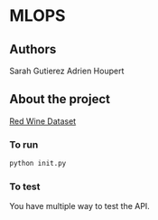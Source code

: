 # MLOPS

## Authors
Sarah Gutierez
Adrien Houpert

## About the project

[Red Wine Dataset](https://www.kaggle.com/datasets/uciml/red-wine-quality-cortez-et-al-2009?select=winequality-red.csv)
### To run 

```bash
python init.py
```

### To test

You have multiple way to test the API.
```bash
```
